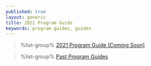 ```yaml
---
published: true
layout: generic
title: 2021 Program Guide
keywords: program guides, guides
---
```


> %list-group%
> <a href="{{ site.url }}/#" class="list-group-item">2021 Program Guide (Coming Soon)</a>

> %list-group%
> <a href="archive/" class="list-group-item">Past Program Guides</a>
